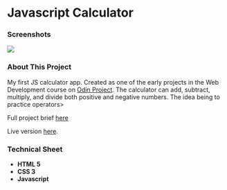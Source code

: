 # Javascript Calculator

<h3>Screenshots</h3>
<img src="app.gif">

<h3>About This Project</h3>
<p>My first JS calculator app. Created as one of the early projects in the Web Development course on <a href="https://www.theodinproject.com/">Odin Project</a>.
The calculator can add, subtract, multiply, and divide both positive and negative numbers. The idea being to practice operators>
</p>
<p>Full project brief <a href="">here</a></p>
<p>Live version <a href="">here</a>.</p>


<h3>Technical Sheet</h3>

<strong>
<ul>
  <li>HTML 5</li>
  <li>CSS 3</li>
  <li>Javascript</li>
</ul>
</strong>

